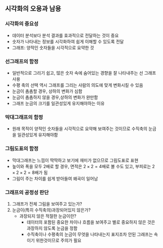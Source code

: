 ## 시각화의 오용과 남용
### 시각화의 중요성
- 데이터 분석보다 분석 결과를 효과적으로 전달하는 것이 중요
- 숫자가 나타내는 정보를 시각화하여 쉽게 이해할 수 있도록 전달
- 그래프: 양적인 숫자들을 시각적으로 요약한 것
### 선그래프의 함정
- 일반적으로 그리기 쉽고, 많은 숫자 속에 숨어있는 경향을 잘 나타내주는 선 그래프 사용
- 수평 축의 선택 역시 그래프를 그리는 사람의 의도에 맞게 변화시킬 수 있음
- 눈금이 촘촘할 경우, 상하의 변화가 심함
- 눈금이 촘촘하지 않을 경우,상하의 변화가 완만함
- 그래프 눈금의 크기를 일관성있게 유지해야하는 이유
### 막대그래프의 함정
- 원래 목적이 양적인 숫자들을 시각적으로 요약해 보여주는 것이므로 수직축의 눈금을 일관성있게 유지해야함
### 그림도표의 함정
- 막대그래프는 느낌이 딱딱하고 보기에 재미가 없으므로 그림도표로 표현
- 높이와 폭을 모두 2배로 할 경우, 면적은 $2\times 2=4$배로 볼 수도 있고, 부피로는 $2\times 2 \times 2 =8$배가 됨
- 그림이 주는 차이를 쉽게 받아들여 왜곡이 일어남
### 그래프의 공정성 판단
1. 그래프가 전체 그림을 보여주고 있는가?
2. 눈금이(특히 수직축의)과장되어있지 않은가?
   - 과장되지 않은 적절한 눈금이란?
     - 데이터의 포함된 중요한 차이나 흐름을 보여주고 별로 중요하지 않은 것은 과장하지 않도록 눈금을 정함
     - 수직축이나 수평축의 눈금이 무엇을 나타내는지 표지조차 안된 그래프는 속이기 위한것이므로 주의가 필요